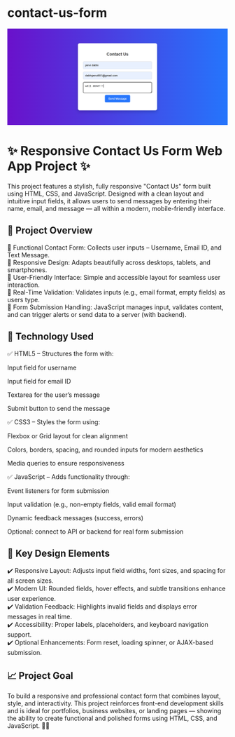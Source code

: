 # contact-us-form
![image](https://github.com/dabhijanvi/contact-us-form/blob/93ed126de1c0c238edef85eed6838a21f401f1ec/Contact-Form.png)

# ✨ Responsive Contact Us Form Web App Project ✨
This project features a stylish, fully responsive "Contact Us" form built using HTML, CSS, and JavaScript. Designed with a clean layout and intuitive input fields, it allows users to send messages by entering their name, email, and message — all within a modern, mobile-friendly interface.


## 🌟 Project Overview
📝 Functional Contact Form: Collects user inputs – Username, Email ID, and Text Message.<br>
📱 Responsive Design: Adapts beautifully across desktops, tablets, and smartphones.<br>
💬 User-Friendly Interface: Simple and accessible layout for seamless user interaction.<br>
🔄 Real-Time Validation: Validates inputs (e.g., email format, empty fields) as users type.<br>
📨 Form Submission Handling: JavaScript manages input, validates content, and can trigger alerts or send data to a server (with backend).<br>


## 🎨 Technology Used
✅ HTML5 – Structures the form with:<br>

Input field for username<br>

Input field for email ID<br>

Textarea for the user’s message<br>

Submit button to send the message<br>

✅ CSS3 – Styles the form using:<br>

Flexbox or Grid layout for clean alignment<br>

Colors, borders, spacing, and rounded inputs for modern aesthetics<br>

Media queries to ensure responsiveness<br>

✅ JavaScript – Adds functionality through:<br>

Event listeners for form submission<br>

Input validation (e.g., non-empty fields, valid email format)<br>

Dynamic feedback messages (success, errors)<br>

Optional: connect to API or backend for real form submission<br>


## 🚀 Key Design Elements
✔️ Responsive Layout: Adjusts input field widths, font sizes, and spacing for all screen sizes.<br>
✔️ Modern UI: Rounded fields, hover effects, and subtle transitions enhance user experience.<br>
✔️ Validation Feedback: Highlights invalid fields and displays error messages in real time.<br>
✔️ Accessibility: Proper labels, placeholders, and keyboard navigation support.<br>
✔️ Optional Enhancements: Form reset, loading spinner, or AJAX-based submission.<br>




## 📈 Project Goal
To build a responsive and professional contact form that combines layout, style, and interactivity. This project reinforces front-end development skills and is ideal for portfolios, business websites, or landing pages — showing the ability to create functional and polished forms using HTML, CSS, and JavaScript. 💼✨
